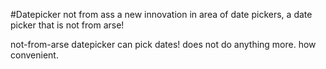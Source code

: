 #Datepicker not from ass
a new innovation in area of date pickers, a date picker that is not from arse!

not-from-arse datepicker can pick dates!
does not do anything more. how convenient.
